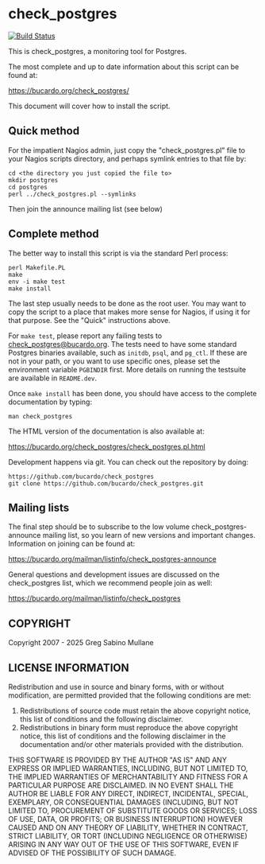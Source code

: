 check_postgres
==============

[![Build Status](https://travis-ci.com/bucardo/check_postgres.svg?branch=master)](https://travis-ci.com/bucardo/check_postgres)

This is check_postgres, a monitoring tool for Postgres.

The most complete and up to date information about this script can be found at:

https://bucardo.org/check_postgres/

This document will cover how to install the script.

Quick method
------------

For the impatient Nagios admin, just copy the "check_postgres.pl" file
to your Nagios scripts directory, and perhaps symlink entries to that
file by:

    cd <the directory you just copied the file to>
    mkdir postgres
    cd postgres
    perl ../check_postgres.pl --symlinks

Then join the announce mailing list (see below)

Complete method
---------------

The better way to install this script is via the standard Perl process:

    perl Makefile.PL
    make
    env -i make test
    make install

The last step usually needs to be done as the root user. You may want to
copy the script to a place that makes more sense for Nagios, if using it
for that purpose. See the "Quick" instructions above.

For `make test`, please report any failing tests to check_postgres@bucardo.org.
The tests need to have some standard Postgres binaries available, such as
`initdb`, `psql`, and `pg_ctl`. If these are not in your path, or you want to
use specific ones, please set the environment variable `PGBINDIR` first. More
details on running the testsuite are available in `README.dev`.

Once `make install` has been done, you should have access to the complete
documentation by typing:

    man check_postgres

The HTML version of the documentation is also available at:

https://bucardo.org/check_postgres/check_postgres.pl.html

Development happens via git. You can check out the repository by doing:

    https://github.com/bucardo/check_postgres
    git clone https://github.com/bucardo/check_postgres.git


Mailing lists
-------------

The final step should be to subscribe to the low volume check_postgres-announce 
mailing list, so you learn of new versions and important changes. Information 
on joining can be found at:

https://bucardo.org/mailman/listinfo/check_postgres-announce

General questions and development issues are discussed on the check_postgres list, 
which we recommend people join as well:

https://bucardo.org/mailman/listinfo/check_postgres


COPYRIGHT
---------

  Copyright 2007 - 2025 Greg Sabino Mullane

LICENSE INFORMATION
-------------------

Redistribution and use in source and binary forms, with or without
modification, are permitted provided that the following conditions are met:

  1. Redistributions of source code must retain the above copyright notice,
     this list of conditions and the following disclaimer.
  2. Redistributions in binary form must reproduce the above copyright notice,
     this list of conditions and the following disclaimer in the documentation
     and/or other materials provided with the distribution.

THIS SOFTWARE IS PROVIDED BY THE AUTHOR "AS IS" AND ANY EXPRESS OR IMPLIED
WARRANTIES, INCLUDING, BUT NOT LIMITED TO, THE IMPLIED WARRANTIES OF
MERCHANTABILITY AND FITNESS FOR A PARTICULAR PURPOSE ARE DISCLAIMED. IN NO
EVENT SHALL THE AUTHOR BE LIABLE FOR ANY DIRECT, INDIRECT, INCIDENTAL, SPECIAL,
EXEMPLARY, OR CONSEQUENTIAL DAMAGES (INCLUDING, BUT NOT LIMITED TO, PROCUREMENT
OF SUBSTITUTE GOODS OR SERVICES; LOSS OF USE, DATA, OR PROFITS; OR BUSINESS
INTERRUPTION) HOWEVER CAUSED AND ON ANY THEORY OF LIABILITY, WHETHER IN
CONTRACT, STRICT LIABILITY, OR TORT (INCLUDING NEGLIGENCE OR OTHERWISE) ARISING
IN ANY WAY OUT OF THE USE OF THIS SOFTWARE, EVEN IF ADVISED OF THE POSSIBILITY
OF SUCH DAMAGE.
